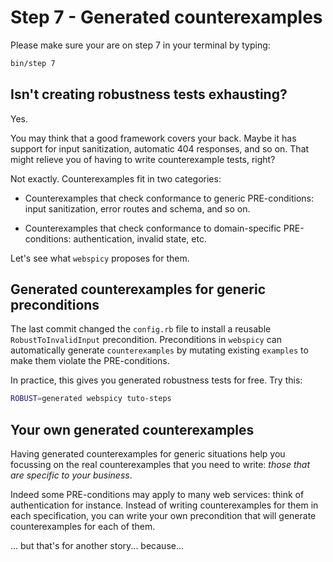 # Step 7 - Generated counterexamples

Please make sure your are on step 7 in your terminal by typing:

```bash
bin/step 7
```

## Isn't creating robustness tests exhausting?

Yes.

You may think that a good framework covers your back. Maybe it has support for input sanitization, automatic 404 responses, and so on. That might relieve you of having to write counterexample tests, right?

Not exactly. Counterexamples fit in two categories:

* Counterexamples that check conformance to generic PRE-conditions: input sanitization, error routes and schema, and so on.

* Counterexamples that check conformance to domain-specific PRE-conditions: authentication, invalid state, etc.

Let's see what `webspicy` proposes for them.

## Generated counterexamples for generic preconditions

The last commit changed the `config.rb` file to install a reusable `RobustToInvalidInput` precondition. Preconditions in `webspicy` can automatically generate `counterexamples` by mutating existing `examples` to make them violate the PRE-conditions.

In practice, this gives you generated robustness tests for free. Try this:

```bash
ROBUST=generated webspicy tuto-steps
```

## Your own generated counterexamples

Having generated counterexamples for generic situations help you focussing on the real counterexamples that you need to write: *those that are specific to your business*.

Indeed some PRE-conditions may apply to many web services: think of authentication for instance. Instead of writing counterexamples for them in each specification, you can write your own precondition that will generate counterexamples for each of them.

... but that's for another story... because...
